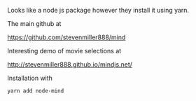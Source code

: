 Looks like a node js package however they install it using yarn.

The main github at

https://github.com/stevenmiller888/mind


Interesting demo of movie selections at

http://stevenmiller888.github.io/mindjs.net/


Installation with 

```yarn add node-mind```


